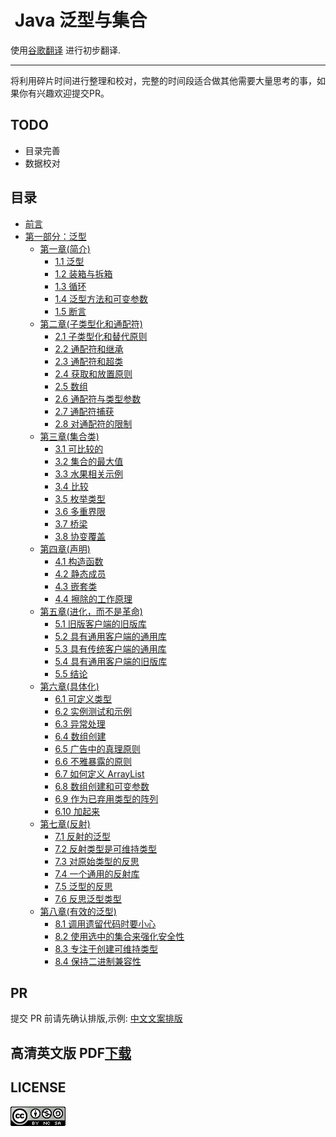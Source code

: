 #  Java 泛型与集合

使用[谷歌翻译](https://translate.google.cn) 进行初步翻译.

---

将利用碎片时间进行整理和校对，完整的时间段适合做其他需要大量思考的事，如果你有兴趣欢迎提交PR。

## TODO
- 目录完善
- 数据校对

## 目录

* [前言](Preface.md)
* [第一部分：泛型](ch01/00_Introduction.md)
  * [第一章(简介)](ch01/00_Introduction.md#第一章(简介))
    * [1.1 泛型](ch01/01_Generics.md#泛型)
    * [1.2 装箱与拆箱](ch01/02_Boxing_and_Unboxing.md#装箱与拆箱)
    * [1.3 循环](ch01/03_Foreach.md#循环)
    * [1.4 泛型方法和可变参数](ch01/04_Generic_Methods_and_Varargs.md#泛型方法和可变参数)
    * [1.5 断言](ch01/05_Assertions.md#断言)
  * [第二章(子类型化和通配符)](ch02/00_Subtyping_and_Wildcards.md#第二章(子类型化和通配符))
    * [2.1 子类型化和替代原则](ch02/01_Subtyping_and_the_Substitution_Principle.md#子类型化和替代原则)
    * [2.2 通配符和继承](ch02/02_Wildcards_with_extends.md#通配符和继承)
    * [2.3 通配符和超类](ch02/03_Wildcards_with_super.md#通配符和超类)
    * [2.4 获取和放置原则](ch02/04_The_Get_and_Put_Principle.md#获取和放置原则)
    * [2.5 数组](hc02/05_Arrays.md#数组)
    * [2.6 通配符与类型参数](ch02/06_Wildcards_Versus_Type_Parameters.md#通配符与类型参数)
    * [2.7 通配符捕获](ch02/07_Wildcard_Capture.md#通配符捕获)
    * [2.8 对通配符的限制](ch02/08_Restrictions_on_Wildcards.md)
  * [第三章(集合类)](ch03/00_Comparison_and_Bounds.md)
    * [3.1 可比较的](ch03/01_Comparable.md)
    * [3.2 集合的最大值](ch03/02_Maximum_of_a_Collection.md)
    * [3.3 水果相关示例](ch03/03_A_Fruity_Example.md)
    * [3.4 比较](ch03/04_Comparator.md)
    * [3.5 枚举类型](ch03/05_Enumerated_Types.md)
    * [3.6 多重界限](ch03/06_Multiple_Bounds.md)
    * [3.7 桥梁](ch03/07_Bridges.md)
    * [3.8 协变覆盖](ch03/08_Covariant_Overriding.md)
  * [第四章(声明)](ch04/00_Declarations.md)
    * [4.1 构造函数](ch04/01_Constructors.md)
    * [4.2 静态成员](ch04/02_Static_Members.md)
    * [4.3 嵌套类](ch04/03_Nested_Classes.md)
    * [4.4 擦除的工作原理](ch04/04_How_Erasure_Works.md)
  * [第五章(进化，而不是革命)](ch05/00_Evolution_Not_Revolution.md)
    * [5.1 旧版客户端的旧版库](ch05/01_Legacy_Library_with_Legacy_Client.md)
    * [5.2 具有通用客户端的通用库](ch05/02_Generic_Library_with_Generic_Client.md)
    * [5.3 具有传统客户端的通用库](ch05/03_Generic_Library_with_Legacy_Client.md)
    * [5.4 具有通用客户端的旧版库](ch05/04_Legacy_Library_with_Generic_Client.md)
    * [5.5 结论](ch05/05_Conclusions.md)
  * [第六章(具体化)](ch06/00_Reification.md)
    * [6.1 可定义类型](ch06/01_Reifiable_Types.md)
    * [6.2 实例测试和示例](ch06/02_Instance_Tests_and_Casts.md)
    * [6.3 异常处理](ch06/03_Exception_Handling.md)
    * [6.4 数组创建](ch06/04_Array_Creation.md)
    * [6.5 广告中的真理原则](ch06/05_The_Principle_of_Truth_in_Advertising.md)
    * [6.6 不雅暴露的原则](ch06/06_The_Principle_of_Indecent_Exposure.md)
    * [6.7 如何定义 ArrayList](ch06/07_How_to_Define_ArrayList.md)
    * [6.8 数组创建和可变参数](ch06/08_Array_Creation_and_Varargs.md)
    * [6.9 作为已弃用类型的阵列](ch06/09_Arrays_as_a_Deprecated_Type.md)
    * [6.10 加起来](ch06/10_Summing_Up.md)    
  * [第七章(反射)](ch07/00_Reflection.md)
    * [7.1 反射的泛型](ch07/01_Generics_for_Reflection.md)
    * [7.2 反射类型是可维持类型](ch07/02_Reflected_Types_are_Reifiable_Types.md)
    * [7.3 对原始类型的反思](ch07/03_Reflection_for_Primitive_Types.md)
    * [7.4 一个通用的反射库](ch07/04_A_Generic_Reflection_Library.md)
    * [7.5 泛型的反思](ch07/05_Reflection_for_Generics.md)
    * [7.6 反思泛型类型](ch07/06_Reflecting_Generic_Types.md)
  * [第八章(有效的泛型)](ch08/00_Effective_Generics.md)
    * [8.1 调用遗留代码时要小心](ch08/01_Take_Care_when_Callin_Legacy_Code.md)
    * [8.2 使用选中的集合来强化安全性](ch08/02_Use_Checked_Collections_to_Enforce_Security.md)
    * [8.3 专注于创建可维持类型](ch08/03_Specialize_to_Create_Reifiable_Types.md)
    * [8.4 保持二进制兼容性](ch08/04_Maintain_Binary_Compatibility.md)

## PR
提交 PR 前请先确认排版,示例: [中文文案排版](https://github.com/maskleo-doc/chinese-copywriting-guidelines)

## 高清英文版 PDF[下载](https://github.com/maskleo/Java-Generics-and-Collections/files/1634266/Java.pdf)

## LICENSE
![](LICENSE.png)
